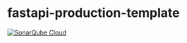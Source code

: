 # fastapi-production-template

[![SonarQube Cloud](https://sonarcloud.io/images/project_badges/sonarcloud-dark.svg)](https://sonarcloud.io/summary/new_code?id=ELC_fastapi-production-template)
